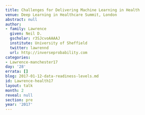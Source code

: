 ```yaml
---
title: Challenges for Delivering Machine Learning in Health
venue: Deep Learning in Healthcare Summit, London
abstract: null
author:
- family: Lawrence
  given: Neil D.
  gscholar: r3SJcvoAAAAJ
  institute: University of Sheffield
  twitter: lawrennd
  url: http://inverseprobability.com
categories:
- Lawrence-manchester17
day: '28'
errata: []
blog: 2017-01-12-data-readiness-levels.md
id: Lawrence-health17
layout: talk
month: 2
reveal: null
section: pre
year: '2017'
---
```

